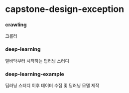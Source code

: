 # capstone-design-exception

### crawling  
크롤러
### deep-learning  
밑바닥부터 시작하는 딥러닝 스터디
### deep-learning-example  
딥러닝 스터디 이후 데이터 수집 및 딥러닝 모델 제작
